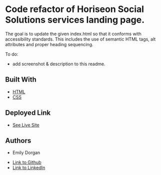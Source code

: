 # Code refactor of Horiseon Social Solutions services landing page.

The goal is to update the given index.html so that it conforms with accessibility standards. This includes the use of semantic HTML tags, alt attributes and proper heading sequencing.

To do: 

- add screenshot & description to this readme.

## Built With

* [HTML](https://developer.mozilla.org/en-US/docs/Web/HTML)
* [CSS](https://developer.mozilla.org/en-US/docs/Web/CSS)

## Deployed Link

* [See Live Site](https://emdorgan.github.io/ez-access/)

## Authors

* Emily Dorgan

- [Link to Github](https://github.com/emdorgan)
- [Link to LinkedIn](https://www.linkedin.com/in/emily-dorgan/)

